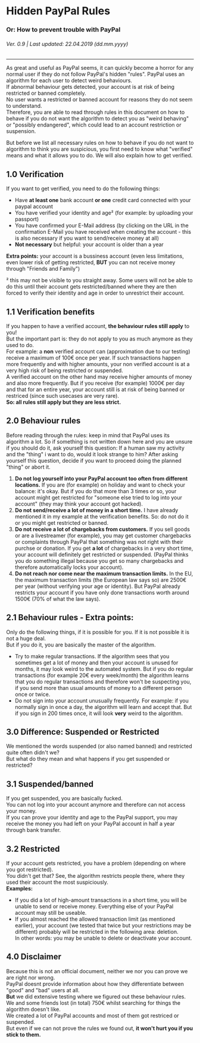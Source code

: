 # Hidden PayPal Rules
### Or: How to prevent trouble with PayPal
###### Ver. 0.9 | Last updated: 22.04.2019 (dd.mm.yyyy)

***

As great and useful as PayPal seems, it can quickly become a horror for any normal user if they do not follow PayPal's hidden "rules".
PayPal uses an algorithm for each user to detect weird behaviours.<br>
If abnormal behaviour gets detected, your account is at risk of being restricted or banned completely.<br>
No user wants a restricted or banned account for reasons they do not seem to understand.<br>
Therefore, you are able to read through rules in this document on how to behave if you do not want the algorithm to detect you as "weird behaving" or "possibly endangered", which could lead to an account restriction or suspension.

But before we list all necessary rules on how to behave if you do not want to algorithm to think you are suspicious, you first need to know what "verified" means and what it allows you to do. We will also explain how to get verified.

## 1.0 Verification

If you want to get verified, you need to do the following things:

 - Have **at least one** bank account **or one** credit card connected with your paypal account
 - You have verified your identity and age² (for example: by uploading your passport)
 - You have confirmed your E-Mail address (by clicking on the URL in the confirmation E-Mail you have received when creating the account - this is also necessary if you want to send/receive money at all)
 - **Not necessary** but helpful: your account is older than a year

**Extra points:** your account is a bussiness account (even less limitations, even lower risk of getting restricted, **BUT** you can not receive money through "Friends and Family")

² this may not be visible to you straight away. Some users will not be able to do this until their account gets restricted/banned where they are then forced to verify their identity and age in order to unrestrict their account.

## 1.1 Verification benefits

If you happen to have a verified account, **the behaviour rules still apply** to you!<br>
But the important part is: they do not apply to you as much anymore as they used to do.<br>
For example: a **non** verified account can (approximation due to our testing) receive a maximum of 100€ once per year.
If such transactions happen more frequently and with higher amounts, your non verified account is at a very high risk of being restricted or suspended.<br>
A verified account on the other hand may receive higher amounts of money and also more frequently.
But if you receive (for example) 1000€ per day and that for an entire year, your account still is at risk of being banned or restriced (since such usecases are very rare).<br>
**So: all rules still apply but they are less strict.**

## 2.0 Behaviour rules

Before reading through the rules: keep in mind that PayPal uses its algorithm a lot. So if something is not written down here and you are unsure if you should do it, ask yourself this question: If a human saw my activity and the "thing" i want to do, would it look strange to him? After asking yourself this question, decide if you want to proceed doing the planned "thing" or abort it.

1. **Do not log yourself into your PayPal account too often from different locations.** If you are (for example) on holiday and want to check your balance: it's okay. But if you do that more than 3 times or so, your account might get restricted for "someone else tried to log into your account" (they may think your account got hacked).
2. **Do not send/receive a lot of money in a short time.** I have already mentioned it in my example at the verification benefits. So: do not do it or you might get restricted or banned.
3. **Do not receive a lot of chargebacks from customers.** If you sell goods or are a livestreamer (for example), you may get customer chargebacks or complaints through PayPal that something was not right with their purchse or donation. If you get **a lot** of chargebacks in a very short time, your account will definitely get restricted or suspended. (PayPal thinks you do something illegal because you get so many chargebacks and therefore automatically locks your account).
4. **Do not reach nor come near the maximum transaction limits.** In the EU, the maximum transaction limits (the European law says so) are 2500€ per year (without verifying your age or identity). But PayPal already restricts your account if you have only done transactions worth around 1500€ (70% of what the law says).

## 2.1 Behaviour rules - Extra points:
Only do the following things, if it is possible for you. If it is not possible it is not a huge deal.<br>
But if you do it, you are basically the master of the algorithm.
 - Try to make regular transactions. If the algorithm sees that you sometimes get a lot of money and then your account is unused for months, it may look weird to the automated system. But if you do regular transactions (for example 20€ every week/month) the algorithm learns that you do regular transactions and therefore won't be suspecting you, if you send more than usual amounts of money to a different person once or twice.
 - Do not sign into your account unusually frequently. For example: if you normally sign in once a day, the algorithm will learn and accept that. But if you sign in 200 times once, it will look **very** weird to the algorithm.

## 3.0 Difference: Suspended or Restricted

We mentioned the words suspended (or also named banned) and restricted quite often didn't we?<br>
But what do they mean and what happens if you get suspended or restricted?<br>

## 3.1 Suspended/banned

If you get suspended, you are basically fucked.<br>
You can not log into your account anymore and therefore can not access your money.<br>
If you can prove your identity and age to the PayPal support, you may receive the money you had left on your PayPal account in half a year through bank transfer.

## 3.2 Restricted

If your account gets restricted, you have a problem (depending on where you got restricted).<br>
You didn't get that? See, the algorithm restricts people there, where they used their account the most suspiciously.<br>
**Examples:**<br>
 - If you did a lot of high-amount transactions in a short time, you will be unable to send or receive money. Everything else of your PayPal account may still be useable.
 - If you almost reached the allowed transaction limit (as mentioned earlier), your account (we tested that twice but your restrictions may be different) probably will be restricted in the following area: deletion.<br>
 In other words: you may be unable to delete or deactivate your account.


## 4.0 Disclaimer

Because this is not an official document, neither we nor you can prove we are right nor wrong.<br>
PayPal doesnt provide information about how they differentiate between "good" and "bad" users at all.<br>
**But** we did extensive testing where we figured out these behaviour rules.<br>
We and some friends lost (in total) 750€ whilst searching for things the algorithm doesn't like.<br>
We created a lot of PayPal accounts and most of them got restriced or suspended.<br>
But even if we can not prove the rules we found out, **it won't hurt you if you stick to them.**
